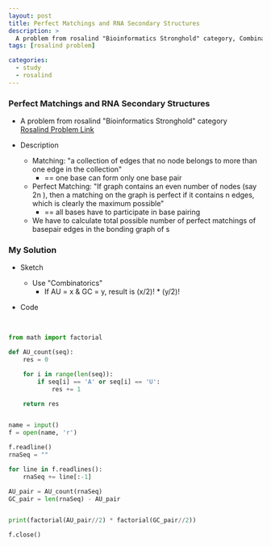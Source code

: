 ```yaml
---
layout: post
title: Perfect Matchings and RNA Secondary Structures
description: >
  A problem from rosalind "Bioinformatics Stronghold" category, Combinatorics, String Algorithm
tags: [rosalind problem]

categories:
  - study
  - rosalind
---
```

### Perfect Matchings and RNA Secondary Structures
* A problem from rosalind "Bioinformatics Stronghold" category<br>
[Rosalind Problem Link](https://rosalind.info/problems/pmch/)

* Description
  * Matching: "a collection of edges that no node belongs to more than one edge in the collection"
    * == one base can form only one base pair
  * Perfect Matching: "If graph contains an even number of nodes (say 2n ), then a matching on the graph is perfect if it contains n edges, which is clearly the maximum possible"
    * == all bases have to participate in base pairing
  * We have to calculate total possible number of perfect matchings of basepair edges in the bonding graph of s

### My Solution
* Sketch
  * Use "Combinatorics"
    * If AU = x & GC = y, result is (x/2)! * (y/2)!

* Code

<br>

~~~python
from math import factorial

def AU_count(seq):
    res = 0

    for i in range(len(seq)):
        if seq[i] == 'A' or seq[i] == 'U':
            res += 1

    return res


name = input()
f = open(name, 'r')

f.readline()
rnaSeq = ""

for line in f.readlines():
    rnaSeq += line[:-1]

AU_pair = AU_count(rnaSeq)
GC_pair = len(rnaSeq) - AU_pair


print(factorial(AU_pair//2) * factorial(GC_pair//2))

f.close()
~~~
